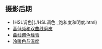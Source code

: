 ## 摄影后期

- [HSL调色](./HSL调色 _饱和度和明度.html) 
- [高低频和双曲线磨皮](./磨皮方法.html) 
- [曲线调色经验](./曲线调色经验.html) 
- [冷暖色与温度](./冷暖色与温度.html) 

